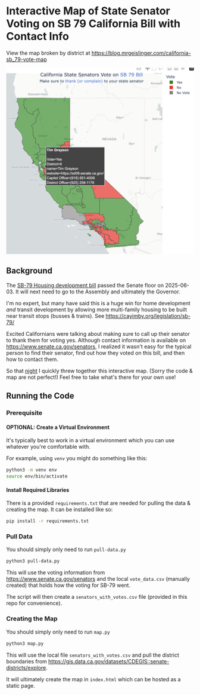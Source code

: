 # Interactive Map of State Senator Voting on SB 79 California Bill with Contact Info

View the map broken by district at https://blog.mrgeislinger.com/california-sb_79-vote-map

![Example map plot of CA districts colored in green, red, or gray. Title "California State Senators Vote on SB 79 Bill Make sure to thank (or complain) to your senator". Shows gray box from mouse hover of Senator Time Grayson with voting info, district number,  website, and contact phone number](images/example-map.png)

## Background 

The [SB-79 Housing development bill](https://leginfo.legislature.ca.gov/faces/billNavClient.xhtml?bill_id=202520260SB79) passed the Senate floor on 2025-06-03. It will next need to go to the Assembly
and ultimately the Governor.

I'm no expert, but many have said this is a huge win for home development _and_
transit development by allowing more multi-family housing to be built near
transit stops (busses & trains). See https://cayimby.org/legislation/sb-79/

Excited Californians were talking about making sure to call up their senator
to thank them for voting yes. Although contact information is available on
https://www.senate.ca.gov/senators, I realized it wasn't easy for the typical
person to find their senator, find out how they voted on this bill, and then
how to contact them.

So that [night](https://bsky.app/profile/did:plc:jfda6xfy4ncaf72omkvrbkko/post/3lqrzd6cy522i)
I quickly threw together this interactive map. (Sorry the code &  map are not
perfect!) Feel free to take what's there for your own use!


## Running the Code

### Prerequisite

#### OPTIONAL: Create a Virtual Environment

It's typically best to work in a virtual environment which you can use
whatever you're comfortable with.

For example, using `venv` you might do something like this:

```bash
python3 -m venv env
source env/bin/activate
```

#### Install Required Libraries

There is a provided `requirements.txt` that are needed for pulling the data & 
creating the map. It can be installed like so:

```bash
pip install -r requirements.txt
```

### Pull Data

You should simply only need to run `pull-data.py`

```bash
python3 pull-data.py
```

This will use the voting information from https://www.senate.ca.gov/senators and 
the local `vote_data.csv` (manually created) that holds how the voting for SB-79 
went.

The script will then create a `senators_with_votes.csv` file (provided in this
repo for convenience).


### Creating the Map

You should simply only need to run `map.py`

```bash
python3 map.py
```

This will use the local file `senators_with_votes.csv` and pull the district 
boundaries from https://gis.data.ca.gov/datasets/CDEGIS::senate-districts/explore.

It will ultimately create the map in `index.html` which can be hosted as a
static page.
